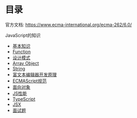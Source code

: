 
# 目录

官方文档: <https://www.ecma-international.org/ecma-262/6.0/>

JavaScript的知识

- [基本知识](./basic/)
- [Function](./Function.md)
- [设计模式](./designPatterns.md)
- [Array Object](./Array-Object.md)
- [String](./String.md)
- [富文本编辑器开发原理](./editor.md)
- [ECMAScript规范](./es.md)
- [面向对象](./OOinJS.md)
- [JS性能](./performance.md)
- [TypeScript](./TypeScript.md)
- [JSX](./JSX.md)
- [面试题](./topic.md)
